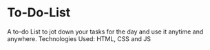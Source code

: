 # To-Do-List
A to-do List to jot down your tasks for the day and use it anytime and anywhere.
Technologies Used:
HTML, CSS and JS
